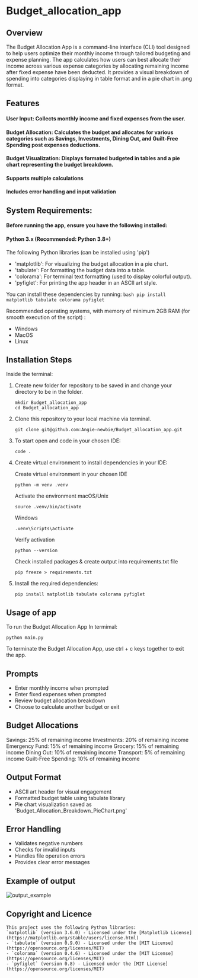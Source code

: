# Budget_allocation_app

## Overview
 The Budget Allocation App is a command-line interface (CLI) tool designed to help users optimize their monthly income through tailored budgeting and expense planning. 
The app calculates how users can best allocate their income across various expense categories by allocating remaining income after fixed expense have been deducted. It provides a visual breakdown of spending into categories displaying in table format and in a pie chart in .png format.

## Features
   #### User Input: Collects monthly income and fixed expenses from the user.
   #### Budget Allocation: Calculates the budget and allocates for various categories such as Savings, Investments, Dining Out, and Guilt-Free Spending post     expenses deductions.
   #### Budget Visualization: Displays formated budgeted in tables and a pie chart representing the budget breakdown.

   #### Supports multiple calculations
   #### Includes error handling and input validation

## System Requirements:
   #### Before running the app, ensure you have the following installed:
   #### Python 3.x (Recommended: Python 3.8+)
   The following Python libraries (can be installed using 'pip')
   - 'matplotlib': For visualizing the budget allocation in a pie chart.
   - 'tabulate': For formatting the budget data into a table.
   - 'colorama': For terminal text formatting (used to display colorful output).
   - 'pyfiglet': For printing the app header in an ASCII art style.

   You can install these dependencies by running:
           ```bash
            pip install matplotlib tabulate colorama pyfiglet
           ```

   Recommended operating systems, with memory of minimum 2GB RAM (for smooth execution of the script) :
   - Windows
   - MacOS
   - Linux
    
## Installation Steps
Inside the terminal:

1. Create new folder for repository to be saved in and change your directory to be in the folder.
    ```
    mkdir Budget_allocation_app
    cd Budget_allocation_app
    ```
2. Clone this repository to your local machine via terminal.
   
    ```
    git clone git@github.com:Angie-newbie/Budget_allocation_app.git
    ```
    
3. To start open and code in your chosen IDE:
   ```
   code .
   ```
   
5. Create virtual environment to install dependencies in your IDE:
   
   Create virtual environment in your chosen IDE
   ```
   python -m venv .venv
   ```
   Activate the environment
   macOS/Unix
   ```
   source .venv/bin/activate
   ```
   Windows
   ```
   .venv\Scripts\activate
   ```
   Verify activation
   ```
   python --version
   ```
   Check installed packages & create output into requirements.txt file
   ```
   pip freeze > requirements.txt
   ```
6. Install the required dependencies:
    ```
    pip install matplotlib tabulate colorama pyfiglet
    ```

## Usage of app
To run the Budget Allocation App
In termimal:
```
python main.py
```
To terminate the Budget Allocation App, use ctrl + c keys together to exit the app. 

## Prompts
- Enter monthly income when prompted
- Enter fixed expenses when prompted
- Review budget allocation breakdown
- Choose to calculate another budget or exit

## Budget Allocations 
Savings: 25% of remaining income
Investments: 20% of remaining income
Emergency Fund: 15% of remaining income
Grocery: 15% of remaining income
Dining Out: 10% of remaining income
Transport: 5% of remaining income
Guilt-Free Spending: 10% of remaining income

## Output Format
- ASCII art header for visual engagement
- Formatted budget table using tabulate library
- Pie chart visualization saved as 'Budget_Allocation_Breakdown_PieChart.png'

## Error Handling
- Validates negative numbers
- Checks for invalid inputs
- Handles file operation errors
- Provides clear error messages

## Example of output
![output_example](https://github.com/user-attachments/assets/bdb3ea93-b49f-4fbf-ab08-c1f8a21c056c)


## Copyright and Licence 
    This project uses the following Python libraries:
    `matplotlib` (version 3.6.0) - Licensed under the [Matplotlib License](https://matplotlib.org/stable/users/license.html)
    - `tabulate` (version 0.9.0) - Licensed under the [MIT License](https://opensource.org/licenses/MIT)
    - `colorama` (version 0.4.6) - Licensed under the [MIT License](https://opensource.org/licenses/MIT)
    - `pyfiglet` (version 0.8) - Licensed under the [MIT License](https://opensource.org/licenses/MIT)

